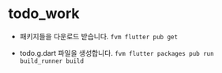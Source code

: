 # todo_work

- 패키지들을 다운로드 받습니다.
    ```fvm flutter pub get```

- todo.g.dart 파일을 생성합니다.
    ```fvm flutter packages pub run build_runner build```
